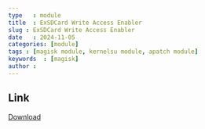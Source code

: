 ```yaml
---
type   : module
title  : ExSDCard Write Access Enabler
slug : ExSDCard Write Access Enabler
date   : 2024-11-05
categories: [module]
tags : [magisk module, kernelsu module, apatch module]
keywords  : [magisk]
author : 
---
```



## Link
[Download](https://github.com/White9shadow/Module/raw/main/ExSDCard_Write_Access_Enabler_v3_5.zip)


